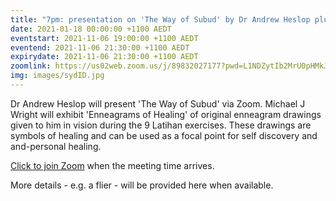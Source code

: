 ```yaml
---
title: "7pm: presentation on 'The Way of Subud' by Dr Andrew Heslop plus Michael Wright exhibit 'Enneagrams of Healing'"
date: 2021-01-18 00:00:00 +1100 AEDT
eventstart: 2021-11-06 19:00:00 +1100 AEDT
eventend: 2021-11-06 21:30:00 +1100 AEDT
expirydate: 2021-11-06 21:30:00 +1100 AEDT
zoomlink: https://us02web.zoom.us/j/89832027177?pwd=L1NDZytIb2MrU0pHMkJ4SVJBdG5EQT09
img: images/sydID.jpg
---
```


Dr Andrew Heslop will present 'The Way of Subud' via Zoom.
Michael J Wright will exhibit 'Enneagrams of Healing' of original enneagram drawings given to him in vision during the 9 Latihan exercises. These drawings are symbols of healing and can be used as a focal point for self discovery and and-personal healing.

[Click to join Zoom](https://us02web.zoom.us/j/89832027177?pwd=L1NDZytIb2MrU0pHMkJ4SVJBdG5EQT09) when the meeting time arrives.

More details - e.g. a flier - will be provided here when available.

